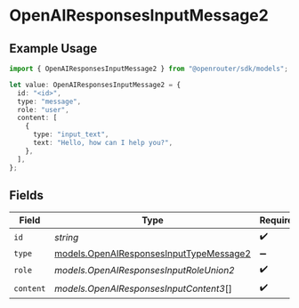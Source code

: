# OpenAIResponsesInputMessage2

## Example Usage

```typescript
import { OpenAIResponsesInputMessage2 } from "@openrouter/sdk/models";

let value: OpenAIResponsesInputMessage2 = {
  id: "<id>",
  type: "message",
  role: "user",
  content: [
    {
      type: "input_text",
      text: "Hello, how can I help you?",
    },
  ],
};
```

## Fields

| Field                                                                                    | Type                                                                                     | Required                                                                                 | Description                                                                              |
| ---------------------------------------------------------------------------------------- | ---------------------------------------------------------------------------------------- | ---------------------------------------------------------------------------------------- | ---------------------------------------------------------------------------------------- |
| `id`                                                                                     | *string*                                                                                 | :heavy_check_mark:                                                                       | N/A                                                                                      |
| `type`                                                                                   | [models.OpenAIResponsesInputTypeMessage2](../models/openairesponsesinputtypemessage2.md) | :heavy_minus_sign:                                                                       | N/A                                                                                      |
| `role`                                                                                   | *models.OpenAIResponsesInputRoleUnion2*                                                  | :heavy_check_mark:                                                                       | N/A                                                                                      |
| `content`                                                                                | *models.OpenAIResponsesInputContent3*[]                                                  | :heavy_check_mark:                                                                       | N/A                                                                                      |